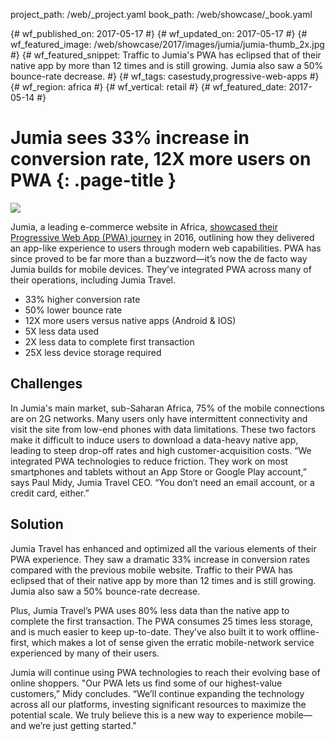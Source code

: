 project_path: /web/_project.yaml
book_path: /web/showcase/_book.yaml

{# wf_published_on: 2017-05-17 #}
{# wf_updated_on: 2017-05-17 #}
{# wf_featured_image: /web/showcase/2017/images/jumia/jumia-thumb_2x.jpg #}
{# wf_featured_snippet: Traffic to Jumia's PWA has eclipsed that of their native app by more than 12 times and is still growing. Jumia also saw a 50% bounce-rate decrease. #}
{# wf_tags: casestudy,progressive-web-apps #}
{# wf_region: africa #}
{# wf_vertical: retail #}
{# wf_featured_date: 2017-05-14 #}

# Jumia sees 33% increase in conversion rate, 12X more users on PWA {: .page-title }

<img src="/web/showcase/2017/images/jumia/jumia-detail_2x.jpg" class="attempt-right">

Jumia, a leading e-commerce website in Africa, [showcased their Progressive Web
App (PWA) journey](/web/showcase/2016/jumia) in 2016, outlining how they
delivered an app-like experience to users through modern web capabilities.
PWA has since proved to be far more than a buzzword—it’s now the de facto
way Jumia builds for mobile devices. They’ve integrated PWA across many of
their operations, including Jumia Travel.

* 33% higher conversion rate
* 50% lower bounce rate
* 12X more users versus native apps (Android & IOS)
* 5X less data used
* 2X less data to complete first transaction
* 25X less device storage required

<div class="clearfix"></div>

## Challenges

In Jumia's main market, sub-Saharan Africa, 75% of the mobile connections are on
2G networks. Many users only have intermittent connectivity and visit the site
from low-end phones with data limitations. These two factors make it difficult
to induce users to download a data-heavy native app, leading to steep drop-off
rates and high customer-acquisition costs. “We integrated PWA technologies to
reduce friction. They work on most smartphones and tablets without an App Store
or Google Play account,” says Paul Midy, Jumia Travel CEO. “You don’t need an
email account, or a credit card, either.”
 
## Solution

Jumia Travel has enhanced and optimized all the various elements of their PWA
experience. They saw a dramatic 33% increase in conversion rates compared with
the previous mobile website. Traffic to their PWA has eclipsed that of their
native app by more than 12 times and is still growing. Jumia also saw a 50%
bounce-rate decrease.
 
Plus, Jumia Travel’s PWA uses 80% less data than the native app to complete the
first transaction. The PWA consumes 25 times less storage, and is much easier to
keep up-to-date. They’ve also built it to work offline-first, which makes a lot
of sense given the erratic mobile-network service experienced by many of their
users.
 
Jumia will continue using PWA technologies to reach their evolving base of
online shoppers. "Our PWA lets us find some of our highest-value customers,”
Midy concludes. “We’ll continue expanding the technology across all our
platforms, investing significant resources to maximize the potential scale. We
truly believe this is a new way to experience mobile—and we’re just getting
started."
